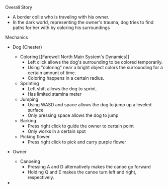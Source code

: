 
Overall Story
- A border collie who is traveling with his owner.
- In the dark world, representing the owner's trauma, dog tries to find paths for her with by coloring his surroundings

Mechanics
- Dog (Chester)
	- Coloring [[Farewell North Main System's Dynamics]] 
		- Left click allows the dog's surrounding to be colored temporarily.
		- Using "coloring" near a bright object colors the surrounding for a certain amount of time.
		- Coloring happens in a certain radius.
	- Sprinting
		- Left shift allows the dog to sprint.
		- Has limited stamina meter
	- Jumping
		- Using WASD and space allows the dog to jump up a leveled surface
		- Only pressing space allows the dog to jump
	- Barking
		- Press right click to guide the owner to certain point
		- Only works in a certain spot
	- Picking flower
		- Press right click to pick and carry purple flower

- Owner
	- Canoeing
		- Pressing A and D alternatively makes the canoe go forward
		- Holding Q and E makes the canoe turn left and right, respectively.
- 